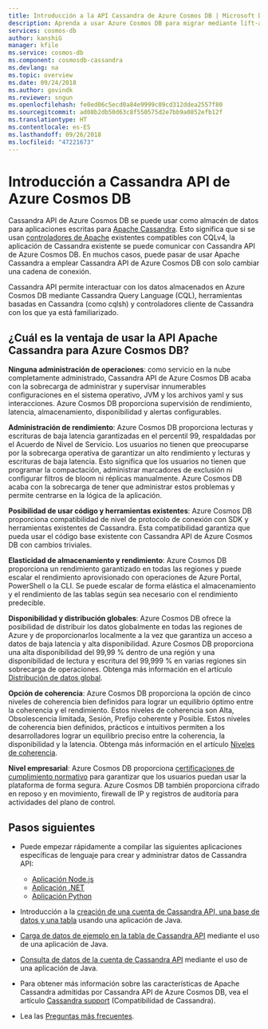 ```yaml
---
title: Introducción a la API Cassandra de Azure Cosmos DB | Microsoft Docs
description: Aprenda a usar Azure Cosmos DB para migrar mediante lift-and-shift aplicaciones existentes y compilar nuevas aplicaciones con Cassandra API mediante los controladores de Cassandra y CQL con los que ya está familiarizado.
services: cosmos-db
author: kanshiG
manager: kfile
ms.service: cosmos-db
ms.component: cosmosdb-cassandra
ms.devlang: na
ms.topic: overview
ms.date: 09/24/2018
ms.author: govindk
ms.reviewer: sngun
ms.openlocfilehash: fe0ed06c5ecd0a84e9999c09cd312ddea2557f80
ms.sourcegitcommit: ad08b2db50d63c8f550575d2e7bb9a0852efb12f
ms.translationtype: HT
ms.contentlocale: es-ES
ms.lasthandoff: 09/26/2018
ms.locfileid: "47221673"
---
```

# <a name="introduction-to-the-azure-cosmos-db-cassandra-api"></a>Introducción a Cassandra API de Azure Cosmos DB

Cassandra API de Azure Cosmos DB se puede usar como almacén de datos para aplicaciones escritas para [Apache Cassandra](https://cassandra.apache.org/). Esto significa que si se usan [controladores de Apache](https://cassandra.apache.org/doc/latest/getting_started/drivers.html?highlight=driver) existentes compatibles con CQLv4, la aplicación de Cassandra existente se puede comunicar con Cassandra API de Azure Cosmos DB. En muchos casos, puede pasar de usar Apache Cassandra a emplear Cassandra API de Azure Cosmos DB con solo cambiar una cadena de conexión. 

Cassandra API permite interactuar con los datos almacenados en Azure Cosmos DB mediante Cassandra Query Language (CQL), herramientas basadas en Cassandra (como cqlsh) y controladores cliente de Cassandra con los que ya está familiarizado.

## <a name="what-is-the-benefit-of-using-apache-cassandra-api-for-azure-cosmos-db"></a>¿Cuál es la ventaja de usar la API Apache Cassandra para Azure Cosmos DB?

**Ninguna administración de operaciones**: como servicio en la nube completamente administrado, Cassandra API de Azure Cosmos DB acaba con la sobrecarga de administrar y supervisar innumerables configuraciones en el sistema operativo, JVM y los archivos yaml y sus interacciones. Azure Cosmos DB proporciona supervisión de rendimiento, latencia, almacenamiento, disponibilidad y alertas configurables.

**Administración de rendimiento**: Azure Cosmos DB proporciona lecturas y escrituras de baja latencia garantizadas en el percentil 99, respaldadas por el Acuerdo de Nivel de Servicio. Los usuarios no tienen que preocuparse por la sobrecarga operativa de garantizar un alto rendimiento y lecturas y escrituras de baja latencia. Esto significa que los usuarios no tienen que programar la compactación, administrar marcadores de exclusión ni configurar filtros de bloom ni réplicas manualmente. Azure Cosmos DB acaba con la sobrecarga de tener que administrar estos problemas y permite centrarse en la lógica de la aplicación.

**Posibilidad de usar código y herramientas existentes**: Azure Cosmos DB proporciona compatibilidad de nivel de protocolo de conexión con SDK y herramientas existentes de Cassandra. Esta compatibilidad garantiza que pueda usar el código base existente con Cassandra API de Azure Cosmos DB con cambios triviales.

**Elasticidad de almacenamiento y rendimiento**: Azure Cosmos DB proporciona un rendimiento garantizado en todas las regiones y puede escalar el rendimiento aprovisionado con operaciones de Azure Portal, PowerShell o la CLI. Se puede escalar de forma elástica el almacenamiento y el rendimiento de las tablas según sea necesario con el rendimiento predecible.

**Disponibilidad y distribución globales**: Azure Cosmos DB ofrece la posibilidad de distribuir los datos globalmente en todas las regiones de Azure y de proporcionarlos localmente a la vez que garantiza un acceso a datos de baja latencia y alta disponibilidad. Azure Cosmos DB proporciona una alta disponibilidad del 99,99 % dentro de una región y una disponibilidad de lectura y escritura del 99,999 % en varias regiones sin sobrecarga de operaciones. Obtenga más información en el artículo [Distribución de datos global](distribute-data-globally.md). 

**Opción de coherencia**: Azure Cosmos DB proporciona la opción de cinco niveles de coherencia bien definidos para lograr un equilibrio óptimo entre la coherencia y el rendimiento. Estos niveles de coherencia son Alta, Obsolescencia limitada, Sesión, Prefijo coherente y Posible. Estos niveles de coherencia bien definidos, prácticos e intuitivos permiten a los desarrolladores lograr un equilibrio preciso entre la coherencia, la disponibilidad y la latencia. Obtenga más información en el artículo [Niveles de coherencia](consistency-levels.md). 

**Nivel empresarial**: Azure Cosmos DB proporciona [certificaciones de cumplimiento normativo](https://www.microsoft.com/trustcenter) para garantizar que los usuarios puedan usar la plataforma de forma segura. Azure Cosmos DB también proporciona cifrado en reposo y en movimiento, firewall de IP y registros de auditoría para actividades del plano de control.

## <a name="next-steps"></a>Pasos siguientes

* Puede empezar rápidamente a compilar las siguientes aplicaciones específicas de lenguaje para crear y administrar datos de Cassandra API:
  - [Aplicación Node.js](create-cassandra-nodejs.md)
  - [Aplicación .NET](create-cassandra-dotnet.md)
  - [Aplicación Python](create-cassandra-python.md)

* Introducción a la [creación de una cuenta de Cassandra API, una base de datos y una tabla](create-cassandra-api-account-java.md) usando una aplicación de Java.

* [Carga de datos de ejemplo en la tabla de Cassandra API](cassandra-api-load-data.md) mediante el uso de una aplicación de Java.

* [Consulta de datos de la cuenta de Cassandra API](cassandra-api-query-data.md) mediante el uso de una aplicación de Java.

* Para obtener más información sobre las características de Apache Cassandra admitidas por Cassandra API de Azure Cosmos DB, vea el artículo [Cassandra support](cassandra-support.md) (Compatibilidad de Cassandra).

* Lea las [Preguntas más frecuentes](faq.md#cassandra).
